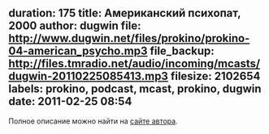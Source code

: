 duration: 175
title: Американский психопат, 2000
author: dugwin
file: http://www.dugwin.net/files/prokino/prokino-04-american_psycho.mp3
file_backup: http://files.tmradio.net/audio/incoming/mcasts/dugwin-20110225085413.mp3
filesize: 2102654
labels: prokino, podcast, mcast, prokino, dugwin
date: 2011-02-25 08:54
---
<p>Полное описание можно найти на <a href="http://www.dugwin.net/rss/podcast/blog/00121.html">сайте автора</a>.</p>

